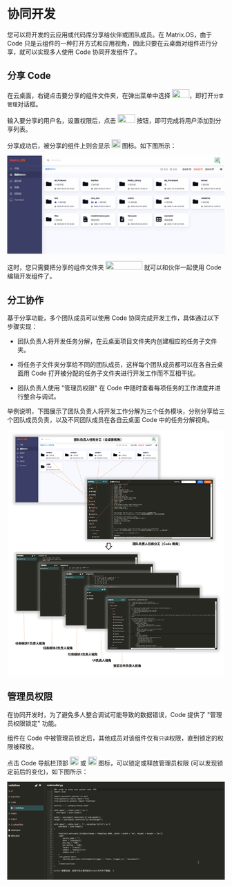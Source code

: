 # 协同开发

您可以将开发的云应用或代码库分享给伙伴或团队成员。在 Matrix.OS，由于 Code 只是云组件的一种打开方式和应用视角，因此只要在云桌面对组件进行分享，就可以实现多人使用 Code 协同开发组件了。

## 分享 Code

在云桌面，右键点击要分享的组件文件夹，在弹出菜单中选择 <img src="./././././media/logo/share2.png" width="40" height="20">，即打开`分享管理`对话框。

输入要分享的用户名，设置权限后，点击 <img src="./././././media/logo/addmember.png" width="40" height="20"> 按钮，即可完成将用户添加到分享列表。

分享成功后，被分享的组件上则会显示 <img src="./././././media/logo/sharebutton.png" width="20" height="20"> 图标。如下图所示：

![Matrix.OS](../../../../../media/os/tools/code/sharedev.gif "分享组件开发")

这时，您只需要把分享的组件文件夹 <img src="./././././media/logo/openwithcode.png" width="85" height="20"> 就可以和伙伴一起使用 Code 编辑开发组件了。

## 分工协作

基于分享功能，多个团队成员可以使用 Code 协同完成开发工作，具体通过以下步骤实现：

- 团队负责人将开发任务分解，在云桌面项目文件夹内创建相应的任务子文件夹。

- 将任务子文件夹分享给不同的团队成员，这样每个团队成员都可以在各自云桌面用 Code 打开被分配的任务子文件夹进行开发工作而不互相干扰。

- 团队负责人使用 "管理员权限" 在 Code 中随时查看每项任务的工作进度并进行整合与调试。

举例说明，下图展示了团队负责人将开发工作分解为三个任务模块，分别分享给三个团队成员负责，以及不同团队成员在各自云桌面 Code 中的任务分解视角。

![Matrix.OS](../../../../../media/os/tools/code/codetask.png "Code 分工协作示例")

## 管理员权限

在协同开发时，为了避免多人整合调试可能导致的数据错误，Code 提供了 "管理员权限锁定" 功能。

组件在 Code 中被管理员锁定后，其他成员对该组件仅有`只读`权限，直到锁定的权限被释放。

点击 Code 导航栏顶部 <img src="./././././media/logo/lockbutton.png" width="20" height="20"> 或 <img src="./././././media/logo/unlockbutton.png" width="20" height="20"> 图标，可以锁定或释放管理员权限 (可以发现锁定前后的变化)，如下图所示：

![Matrix.OS](../../../../../media/os/tools/code/lockdev.gif "锁定释放管理员权限")




